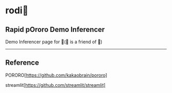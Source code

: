 # rodi:robot:

## Rapid pOroro Demo Inferencer

Demo Inferencer page for :penguin:(:robot: is a friend of :penguin:)

---

## Reference

PORORO[https://github.com/kakaobrain/pororo]

streamlit[https://github.com/streamlit/streamlit]